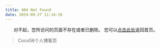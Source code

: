 ```yaml
---
title: 404 Not Found
date: 2019-09-27 11:14:19
---
```


<center>
对不起，您所访问的页面不存在或者已删除。
您可以<a href="https://coco5666.github.io/blog">点击此处</a>返回首页。
</center>

<blockquote class="blockquote-center">
    Coco56个人博客页
</blockquote>
